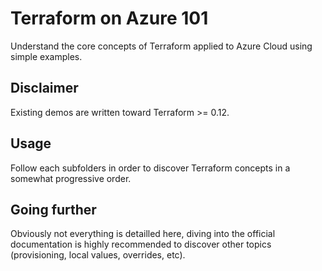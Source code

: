 # Terraform on Azure 101
Understand the core concepts of Terraform applied to Azure Cloud using simple examples.

## Disclaimer
Existing demos are written toward Terraform >= 0.12.

## Usage
Follow each subfolders in order to discover Terraform concepts in a somewhat progressive order.

## Going further
Obviously not everything is detailled here, diving into the official documentation is highly recommended to discover other topics (provisioning, local values, overrides, etc).
